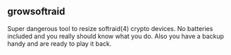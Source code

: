 ## growsoftraid

Super dangerous tool to resize softraid(4) crypto devices.
No batteries included and you really should know what you do.
Also you have a backup handy and are ready to play it back.
